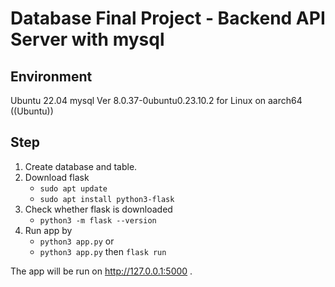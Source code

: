 # Database Final Project - Backend API Server with mysql 
## Environment
Ubuntu 22.04
mysql  Ver 8.0.37-0ubuntu0.23.10.2 for Linux on aarch64 ((Ubuntu))

## Step
1. Create database and table.
2. Download flask
    * `sudo apt update`
    * `sudo apt install python3-flask`
3. Check whether flask is downloaded
    * `python3 -m flask --version`
4. Run app by  
    *  `python3 app.py`
    or
    * `python3 app.py` then `flask run `

The app will be run on http://127.0.0.1:5000 .
